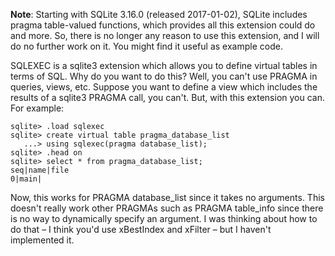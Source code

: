 **Note**: Starting with SQLite 3.16.0 (released 2017-01-02), SQLite
includes pragma table-valued functions, which provides all this
extension could do and more. So, there is no longer any reason to use
this extension, and I will do no further work on it. You might find
it useful as example code.

SQLEXEC is a sqlite3 extension which allows you to define virtual tables
in terms of SQL. Why do you want to do this? Well, you can't use PRAGMA
in queries, views, etc. Suppose you want to define a view which includes
the results of a sqlite3 PRAGMA call, you can't. But, with this extension
you can. For example:

```
sqlite> .load sqlexec
sqlite> create virtual table pragma_database_list
   ...> using sqlexec(pragma database_list);
sqlite> .head on
sqlite> select * from pragma_database_list;
seq|name|file
0|main|
```

Now, this works for PRAGMA database_list since it takes no arguments.
This doesn't really work other PRAGMAs such as PRAGMA table_info since
there is no way to dynamically specify an argument. I was thinking about
how to do that – I think you'd use xBestIndex and xFilter – but I
haven't implemented it.
